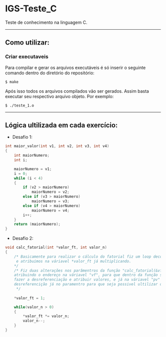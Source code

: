 # IGS-Teste_C
Teste de conhecimento na linguagem C.

---

## Como utilizar:

### Criar executaveis

Para compilar e gerar os arquivos executáveis é só inserir o seguinte comando dentro do diretório do repositório: 

```
$ make
```
Após isso todos os arquivos compilados vão ser gerados. Assim basta executar seu respectivo arquivo objeto. Por exemplo:

```
$ ./teste_1.o
```

---

## Lógica ultilizada em cada exercício:


- Desafio 1:
```c
int maior_valor(int v1, int v2, int v3, int v4)
{ 
    int maiorNumero;
    int i;

	maiorNumero = v1;
    i = 0;
    while (i < 4)
	{
		if (v2 > maiorNumero)
			maiorNumero = v2;
		else if (v3 > maiorNumero)
			maiorNumero = v3;
		else if (v4 > maiorNumero)
			maiorNumero = v4;
        i++;
	}
	return (maiorNumero);
}
```
- Desafio 2:

```c
void calc_fatorial(int *valor_ft, int valor_n)
{    
    /* Basicamente para realizar o cálculo do fatorial fiz um loop decompondo o valor_n em 1 enquanto ele for maior que zero
     e atribuimos na váriavel *valor_ft já multiplicando.
    */
    /* Fiz duas alterações nos parâmentros da função "calc_fatorial(&vf, *pv)" 
    atribuindo o endereço na váriavel "vf", para que dentro da função ser possivel 
    fazer a desreferenciação e atribuir valores, e já na váriavel "pv" fiz a           	  
    desreferencição já no paramentro para que seja possivel ultilizar o valor dela.
     */
    
    *valor_ft = 1;

    while(valor_n > 0)
    {
        *valor_ft *= valor_n;
        valor_n--;
    }
}
```

